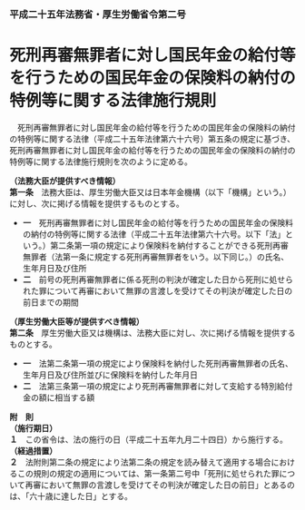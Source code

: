 ### 平成二十五年法務省・厚生労働省令第二号  
# 死刑再審無罪者に対し国民年金の給付等を行うための国民年金の保険料の納付の特例等に関する法律施行規則  
　死刑再審無罪者に対し国民年金の給付等を行うための国民年金の保険料の納付の特例等に関する法律（平成二十五年法律第六十六号）第五条の規定に基づき、死刑再審無罪者に対し国民年金の給付等を行うための国民年金の保険料の納付の特例等に関する法律施行規則を次のように定める。  
  
**（法務大臣が提供すべき情報）**  
**第一条**　法務大臣は、厚生労働大臣又は日本年金機構（以下「機構」という。）に対し、次に掲げる情報を提供するものとする。  
* **一**　死刑再審無罪者に対し国民年金の給付等を行うための国民年金の保険料の納付の特例等に関する法律（平成二十五年法律第六十六号。以下「法」という。）第二条第一項の規定により保険料を納付することができる死刑再審無罪者（法第一条に規定する死刑再審無罪者をいう。以下同じ。）の氏名、生年月日及び住所  
* **二**　前号の死刑再審無罪者に係る死刑の判決が確定した日から死刑に処せられた罪について再審において無罪の言渡しを受けてその判決が確定した日の前日までの期間  
  
**（厚生労働大臣等が提供すべき情報）**  
**第二条**　厚生労働大臣又は機構は、法務大臣に対し、次に掲げる情報を提供するものとする。  
* **一**　法第二条第一項の規定により保険料を納付した死刑再審無罪者の氏名、生年月日及び住所並びに保険料を納付した年月日  
* **二**　法第三条第一項の規定により死刑再審無罪者に対して支給する特別給付金の額に相当する額  
  
**附　則**  
**（施行期日）**  
**１**　この省令は、法の施行の日（平成二十五年九月二十四日）から施行する。  
**（経過措置）**  
**２**　法附則第二条の規定により法第二条の規定を読み替えて適用する場合におけるこの規則の規定の適用については、第一条第二号中「死刑に処せられた罪について再審において無罪の言渡しを受けてその判決が確定した日の前日」とあるのは、「六十歳に達した日」とする。  
  

